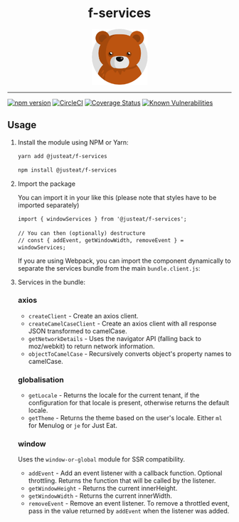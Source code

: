<div style="text-align: center">

# f-services

<img width="125" alt="Fozzie Bear" src="../../../bear.png" />

</div>

---

[![npm version](https://badge.fury.io/js/%40justeat%2Ff-services.svg)](https://badge.fury.io/js/%40justeat%2Ff-services)
[![CircleCI](https://circleci.com/gh/justeat/fozzie-components.svg?style=svg)](https://circleci.com/gh/justeat/workflows/fozzie-components)
[![Coverage Status](https://coveralls.io/repos/github/justeat/f-services/badge.svg)](https://coveralls.io/github/justeat/f-services)
[![Known Vulnerabilities](https://snyk.io/test/github/justeat/f-services/badge.svg?targetFile=package.json)](https://snyk.io/test/github/justeat/f-services?targetFile=package.json)

## Usage

1.  Install the module using NPM or Yarn:

    ```bash
    yarn add @justeat/f-services
    ```

    ```bash
    npm install @justeat/f-services
    ```

2.  Import the package

    You can import it in your like this (please note that styles have to be imported separately)

    ```
    import { windowServices } from '@justeat/f-services';

    // You can then (optionally) destructure
    // const { addEvent, getWindowWidth, removeEvent } = windowServices;

    ```

    If you are using Webpack, you can import the component dynamically to separate the services bundle from the main `bundle.client.js`:

3. Services in the bundle:

    ### axios
    - `createClient` - Create an axios client.
    - `createCamelCaseClient` - Create an axios client with all response JSON transformed to camelCase.
    - `getNetworkDetails` - Uses the navigator API (falling back to moz/webkit) to return network information.
    - `objectToCamelCase` - Recursively converts object's property names to camelCase.

    ### globalisation
    - `getLocale` - Returns the locale for the current tenant, if the configuration for that locale is present, otherwise returns the default locale.
    - `getTheme` - Returns the theme based on the user's locale. Either `ml` for Menulog or `je` for Just Eat.

    ### window
    Uses the `window-or-global` module for SSR compatibility.
    - `addEvent` - Add an event listener with a callback function. Optional throttling. Returns the function that will be called by the listener.
    - `getWindowHeight` - Returns the current innerHeight.
    - `getWindowWidth` - Returns the current innerWidth.
    - `removeEvent` - Remove an event listener. To remove a throttled event, pass in the value returned by `addEvent` when the listener was added.
